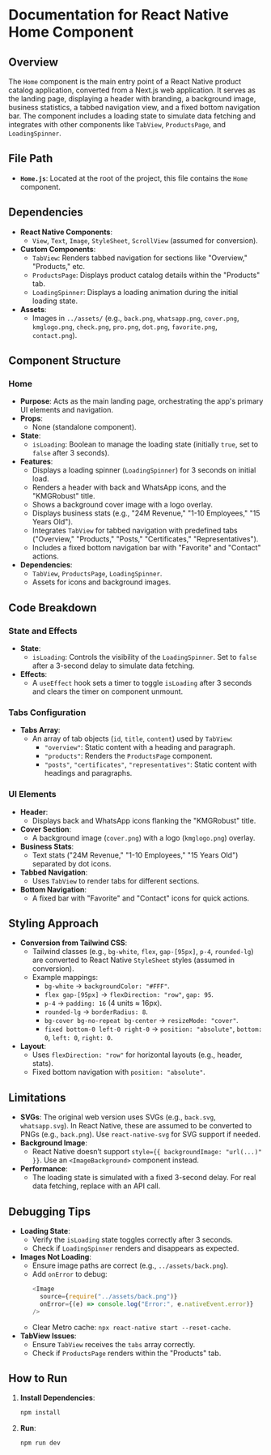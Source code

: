 # Documentation for React Native Home Component

## Overview

The `Home` component is the main entry point of a React Native product catalog application, converted from a Next.js web application. It serves as the landing page, displaying a header with branding, a background image, business statistics, a tabbed navigation view, and a fixed bottom navigation bar. The component includes a loading state to simulate data fetching and integrates with other components like `TabView`, `ProductsPage`, and `LoadingSpinner`.

## File Path

- **`Home.js`**: Located at the root of the project, this file contains the `Home` component.

## Dependencies

- **React Native Components**:
  - `View`, `Text`, `Image`, `StyleSheet`, `ScrollView` (assumed for conversion).
- **Custom Components**:
  - `TabView`: Renders tabbed navigation for sections like "Overview," "Products," etc.
  - `ProductsPage`: Displays product catalog details within the "Products" tab.
  - `LoadingSpinner`: Displays a loading animation during the initial loading state.
- **Assets**:
  - Images in `../assets/` (e.g., `back.png`, `whatsapp.png`, `cover.png`, `kmglogo.png`, `check.png`, `pro.png`, `dot.png`, `favorite.png`, `contact.png`).

## Component Structure

### Home

- **Purpose**: Acts as the main landing page, orchestrating the app's primary UI elements and navigation.
- **Props**:
  - None (standalone component).
- **State**:
  - `isLoading`: Boolean to manage the loading state (initially `true`, set to `false` after 3 seconds).
- **Features**:
  - Displays a loading spinner (`LoadingSpinner`) for 3 seconds on initial load.
  - Renders a header with back and WhatsApp icons, and the "KMGRobust" title.
  - Shows a background cover image with a logo overlay.
  - Displays business stats (e.g., "24M Revenue," "1-10 Employees," "15 Years Old").
  - Integrates `TabView` for tabbed navigation with predefined tabs ("Overview," "Products," "Posts," "Certificates," "Representatives").
  - Includes a fixed bottom navigation bar with "Favorite" and "Contact" actions.
- **Dependencies**:
  - `TabView`, `ProductsPage`, `LoadingSpinner`.
  - Assets for icons and background images.

## Code Breakdown

### State and Effects

- **State**:
  - `isLoading`: Controls the visibility of the `LoadingSpinner`. Set to `false` after a 3-second delay to simulate data fetching.
- **Effects**:
  - A `useEffect` hook sets a timer to toggle `isLoading` after 3 seconds and clears the timer on component unmount.

### Tabs Configuration

- **Tabs Array**:
  - An array of tab objects (`id`, `title`, `content`) used by `TabView`:
    - `"overview"`: Static content with a heading and paragraph.
    - `"products"`: Renders the `ProductsPage` component.
    - `"posts"`, `"certificates"`, `"representatives"`: Static content with headings and paragraphs.

### UI Elements

- **Header**:
  - Displays back and WhatsApp icons flanking the "KMGRobust" title.
- **Cover Section**:
  - A background image (`cover.png`) with a logo (`kmglogo.png`) overlay.
- **Business Stats**:
  - Text stats ("24M Revenue," "1-10 Employees," "15 Years Old") separated by dot icons.
- **Tabbed Navigation**:
  - Uses `TabView` to render tabs for different sections.
- **Bottom Navigation**:
  - A fixed bar with "Favorite" and "Contact" icons for quick actions.

## Styling Approach

- **Conversion from Tailwind CSS**:
  - Tailwind classes (e.g., `bg-white`, `flex`, `gap-[95px]`, `p-4`, `rounded-lg`) are converted to React Native `StyleSheet` styles (assumed in conversion).
  - Example mappings:
    - `bg-white` → `backgroundColor: "#FFF"`.
    - `flex gap-[95px]` → `flexDirection: "row"`, `gap: 95`.
    - `p-4` → `padding: 16` (4 units ≈ 16px).
    - `rounded-lg` → `borderRadius: 8`.
    - `bg-cover bg-no-repeat bg-center` → `resizeMode: "cover"`.
    - `fixed bottom-0 left-0 right-0` → `position: "absolute"`, `bottom: 0`, `left: 0`, `right: 0`.
- **Layout**:
  - Uses `flexDirection: "row"` for horizontal layouts (e.g., header, stats).
  - Fixed bottom navigation with `position: "absolute"`.

## Limitations

- **SVGs**: The original web version uses SVGs (e.g., `back.svg`, `whatsapp.svg`). In React Native, these are assumed to be converted to PNGs (e.g., `back.png`). Use `react-native-svg` for SVG support if needed.
- **Background Image**:
  - React Native doesn’t support `style={{ backgroundImage: "url(...)" }}`. Use an `<ImageBackground>` component instead.
- **Performance**:
  - The loading state is simulated with a fixed 3-second delay. For real data fetching, replace with an API call.

## Debugging Tips

- **Loading State**:
  - Verify the `isLoading` state toggles correctly after 3 seconds.
  - Check if `LoadingSpinner` renders and disappears as expected.
- **Images Not Loading**:
  - Ensure image paths are correct (e.g., `../assets/back.png`).
  - Add `onError` to debug:
    ```javascript
    <Image
      source={require("../assets/back.png")}
      onError={(e) => console.log("Error:", e.nativeEvent.error)}
    />
    ```
  - Clear Metro cache: `npx react-native start --reset-cache`.
- **TabView Issues**:
  - Ensure `TabView` receives the `tabs` array correctly.
  - Check if `ProductsPage` renders within the "Products" tab.

## How to Run

1. **Install Dependencies**:
   ```bash
   npm install
   ```
2. **Run**:
   ```bash
   npm run dev
   ```
